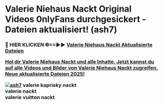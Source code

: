 # Valerie Niehaus Nackt Original Videos 0nlyFans durchgesickert - Dateien aktualisiert! (ash7)

<h3>🔴 HIER KLICKEN 🌐==►► <a href="https://tinyurl.com/h6vf6nb8" rel="nofollow">Valerie Niehaus Nackt Aktualisierte Dateien

Hol dir Valerie Niehaus Nackt und alle Inhalte. Jetzt kannst du auf alle Videos und Bilder von Valerie Niehaus Nackt zugreifen. Neue aktualisierte Dateien 2025!

[![ash7](https://i.imgur.com/sD4kR3V.gif)](https://tinyurl.com/h6vf6nb8)
valerie kaprisky nackt<br>
valerie nackt<br>
valerie vuitton nackt